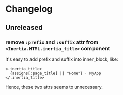 # Changelog

## Unreleased

### remove `:prefix` and `:suffix` attr from `<Inertia.HTML.inertia_title>` component

It's easy to add prefix and suffix into inner_block, like:

```ceex
<.inertia_title>
  {assigns[:page_title] || "Home"} · MyApp
</.inertia_title>
```

Hence, these two attrs seems to unnecessary.
